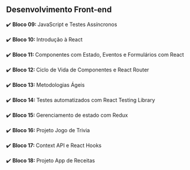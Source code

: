 ## Desenvolvimento Front-end
:heavy_check_mark: <b>Bloco 09: </b> JavaScript e Testes Assíncronos </br></br>
:heavy_check_mark: <b>Bloco 10: </b> Introdução à React </br></br>
:heavy_check_mark: <b>Bloco 11: </b> Componentes com Estado, Eventos e Formulários com React </br></br>
:heavy_check_mark: <b>Bloco 12: </b> Ciclo de Vida de Componentes e React Router  </br></br>
:heavy_check_mark: <b>Bloco 13: </b> Metodologias Ágeis </br></br>
:heavy_check_mark: <b>Bloco 14: </b> Testes automatizados com React Testing Library </br></br>
:heavy_check_mark: <b>Bloco 15: </b> Gerenciamento de estado com Redux </br></br>
:heavy_check_mark: <b>Bloco 16: </b> Projeto Jogo de Trivia </br></br>
:heavy_check_mark: <b>Bloco 17: </b> Context API e React Hooks </br></br>
:heavy_check_mark: <b>Bloco 18: </b> Projeto App de Receitas
